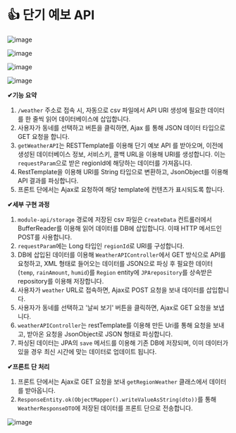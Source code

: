 # 👍 단기 예보 API

![image](https://github.com/9817kg/weather/assets/137484097/c3d087c6-0065-47ae-899c-178c7aa7a75c)


![image](https://github.com/9817kg/weather/assets/137484097/623a3884-5f17-4dc2-81df-7fd07e3dbb73)

![image](https://github.com/9817kg/weather/assets/137484097/7ebd2a22-e6c6-411c-a65e-36557a46c463)

![image](https://github.com/9817kg/weather/assets/137484097/008cd05f-96df-427c-a534-4f2470d029eb)



**✔기능 요약**

1. `/weather` 주소로 접속 시, 자동으로 csv 파일에서 API URI 생성에 필요한 데이터를 한 줄씩 읽어 데이터베이스에 삽입합니다.
2. 사용자가 동네를 선택하고 버튼을 클릭하면, Ajax 를 통해 JSON 데이터 타입으로 GET 요청을 합니다.
3. `getWeatherAPI`는 RESTTemplate를 이용해 단기 예보 API 를 받아오며, 이전에 생성된 데이터베이스 정보, 서비스키, 콜백 URL을 이용해 URI를 생성합니다. 이는 `requestParam`으로 받은 regionId에 해당하는 데이터를 가져옵니다.
4. RestTemplate을 이용해 URI를 String 타입으로 변환하고, JsonObject를 이용해 API 결과를 파싱합니다.
5. 프론트 단에서는 Ajax로 요청하여 해당 template에 컨텐츠가 표시되도록 합니다.

**✔세부 구현 과정**

1. `module-api/storage` 경로에 저장된 csv 파일은 `CreateData` 컨트롤러에서 BufferReader를 이용해 읽어 데이터를 DB에 삽입합니다. 이때 HTTP 메서드인 POST를 사용합니다.
2. `requestParam`에는 Long 타입인 `regionId`로 URI를 구성합니다.
3. DB에 삽입된 데이터를 이용해 `WeatherAPIController`에서 GET 방식으로 API를 요청하고, XML 형태로 들어오는 데이터를 JSON으로 파싱 후 필요한 데이터(`temp`, `rainAmount`, `humid`)를 `Region` entity에 `JPArepository`를 상속받은 repository를 이용해 저장합니다.
4. 사용자가 `weather` URL로 접속하면, Ajax로 POST 요청을 보내 데이터를 삽입합니다.
5. 사용자가 동네를 선택하고 '날씨 보기' 버튼을 클릭하면, Ajax로 GET 요청을 보냅니다.
6. `weatherAPIController`는 restTemplate를 이용해 만든 Uri를 통해 요청을 보내고, 받아온 요청을 JsonObject로 JSON 형태로 파싱합니다.
7. 파싱된 데이터는 JPA의 `save` 메서드를 이용해 기존 DB에 저장되며, 이미 데이터가 있을 경우 최신 시간에 맞는 데이터로 업데이트 됩니다.

**✔프론트 단 처리**

1. 프론트 단에서는 Ajax로 GET 요청을 보내 `getRegionWeather` 클래스에서 데이터를 받아옵니다.
2. `ResponseEntity.ok(ObjectMapper().writeValueAsString(dto))`를 통해 `WeatherResponseDTO`에 저장된 데이터를 프론트 단으로 전송합니다.


![image](https://github.com/9817kg/weather/assets/137484097/41b3684a-3fbf-4318-9a7a-20dbc0aee1b5)

